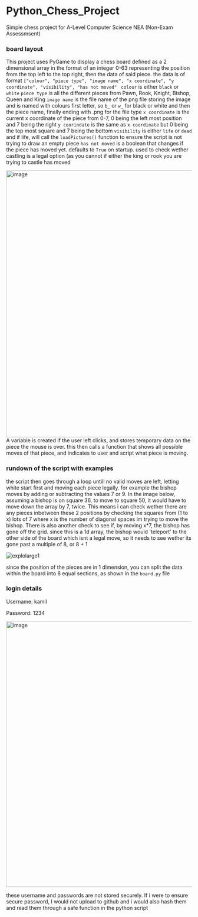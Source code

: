 # Python_Chess_Project

Simple chess project for A-Level Computer Science NEA (Non-Exam Assessmsent)

### board layout
This project uses PyGame to display a chess board defined as a 2 dimensional array in the format of an integer 0-63 representing the position from the top left to the top right, then the data of said piece.
the data is of format ```["colour", "piece type", "image name", "x coordinate", "y coordinate", "visibility", "has not moved" ```
`colour` is either `black` or `white`
`piece type` is all the different pieces from Pawn, Rook, Knight, Bishop, Queen and King
`image name` is the file name of the png file storing the image and is named with colours first letter, so `b_` or `w_` for black or white and then the piece name, finally ending with .png for the file type
`x coordinate` is the current x coordinate of the piece from 0-7, 0 being the left most position and 7 being the right
`y coorindate` is the same as `x coordinate` but 0 being the top most square and 7 being the bottom
`visibility` is either `life` or `dead` and if life, will call the `loadPictures()` function to ensure the script is not trying to draw an empty piece
`has not moved` is a boolean that changes if the piece has moved yet. defaults to `True` on startup. used to check wether castling is a legal option (as you cannot if either the king or rook you are trying to castle has moved


<img width="722" alt="image" src="https://github.com/AdjunxLynx/Python_Chess_Project/assets/117390288/8487bd36-dfe9-41e5-aedd-660fa5bf0959">
A variable is created if the user left clicks, and stores temporary data on the piece the mouse is over. this then calls a function that shows all possible moves of that piece, and indicates to user and script what piece is moving.

### rundown of the script with examples
the script then goes through a loop untill no valid moves are left, letting white start first and moving each piece legally. for example the bishop moves by adding or subtracting the values 7 or 9. In the image below, assuming a bishop is on square 36, to move to square 50, it would have to move down the array by 7, twice. This means i can check wether there are any pieces inbetween these 2 positions by checking the squares from (1 to x) lots of 7 where x is the number of diagonal spaces im trying to move the bishop. There is also another check to see if, by moving x\*7, the bishop has gone off the grid. since this is a 1d array, the bishop would 'teleport' to the other side of the board which isnt a legal move, so it needs to see wether its gone past a multiple of 8, or 8 + 1

![explolarge1](https://github.com/AdjunxLynx/Python_Chess_Project/assets/117390288/b17e503e-0d27-4164-a1dc-05ddbf27e4ba)

since the position of the pieces are in 1 dimension, you can split the data within the board into 8 equal sections, as shown in the `board.py` file



### login details
Username: kamil

Password: 1234

<img width="719" alt="image" src="https://github.com/AdjunxLynx/Python_Chess_Project/assets/117390288/d77c1b75-b20e-4ac4-9e10-f1befc6203fb">

these username and passwords are not stored securely.
If i were to ensure secure password, I would not upload to github and i would also hash them and read them through a safe function in the python script

